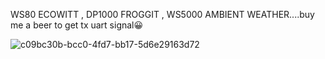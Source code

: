 WS80 ECOWITT , DP1000 FROGGIT , WS5000 AMBIENT WEATHER....buy me a beer to get tx uart signal😀

![c09bc30b-bcc0-4fd7-bb17-5d6e29163d72](https://github.com/user-attachments/assets/f1b4cd0c-c86b-42c1-8fa6-224bb7c82aa2)
